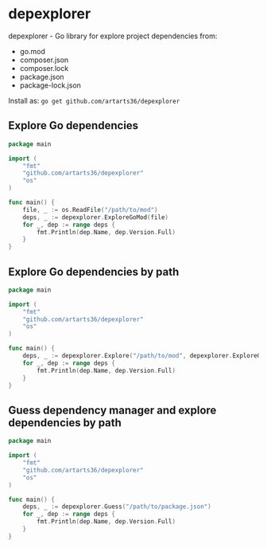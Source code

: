 # depexplorer

depexplorer - Go library for explore project dependencies from:
- go.mod
- composer.json
- composer.lock
- package.json
- package-lock.json

Install as: `go get github.com/artarts36/depexplorer`

## Explore Go dependencies

```go
package main

import (
	"fmt"
	"github.com/artarts36/depexplorer"
	"os"
)

func main() {
	file, _ := os.ReadFile("/path/to/mod")
	deps, _ := depexplorer.ExploreGoMod(file)
	for _, dep := range deps {
		fmt.Println(dep.Name, dep.Version.Full)
	}
}
```

## Explore Go dependencies by path

```go
package main

import (
	"fmt"
	"github.com/artarts36/depexplorer"
	"os"
)

func main() {
	deps, _ := depexplorer.Explore("/path/to/mod", depexplorer.ExploreGoMod)
	for _, dep := range deps {
		fmt.Println(dep.Name, dep.Version.Full)
	}
}
```

## Guess dependency manager and explore dependencies by path

```go
package main

import (
	"fmt"
	"github.com/artarts36/depexplorer"
	"os"
)

func main() {
	deps, _ := depexplorer.Guess("/path/to/package.json")
	for _, dep := range deps {
		fmt.Println(dep.Name, dep.Version.Full)
	}
}
```
